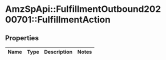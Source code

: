 # AmzSpApi::FulfillmentOutbound20200701::FulfillmentAction

## Properties
Name | Type | Description | Notes
------------ | ------------- | ------------- | -------------

